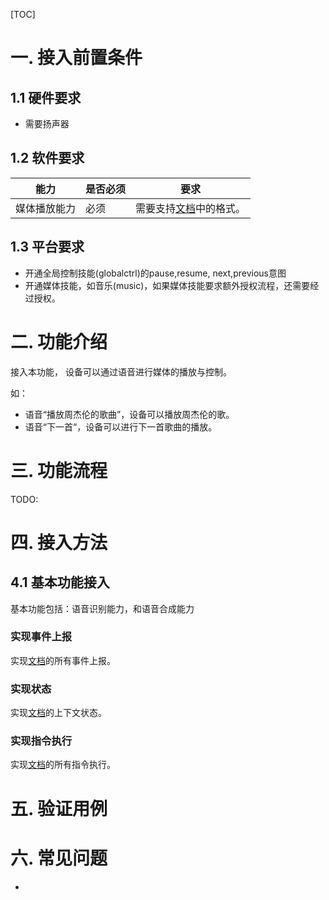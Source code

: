 

[TOC]
# 一. 接入前置条件

## 1.1 硬件要求
- 需要扬声器

## 1.2  软件要求

能力|是否必须|要求
-|-|-
媒体播放能力|必须|需要支持[文档](https://github.com/TencentDingdang/tvs-tools/tree/master/evaluate#32-%E5%AA%92%E4%BD%93%E6%92%AD%E6%94%BE%E8%83%BD%E5%8A%9B%E8%AF%84%E6%B5%8B)中的格式。

## 1.3 平台要求

- 开通全局控制技能(globalctrl)的pause,resume, next,previous意图
- 开通媒体技能，如音乐(music)，如果媒体技能要求额外授权流程，还需要经过授权。

# 二. 功能介绍

接入本功能， 设备可以通过语音进行媒体的播放与控制。

如：

- 语音“播放周杰伦的歌曲”，设备可以播放周杰伦的歌。
- 语音“下一首“，设备可以进行下一首歌曲的播放。

# 三. 功能流程

TODO:

# 四. 接入方法

## 4.1 基本功能接入

基本功能包括：语音识别能力，和语音合成能力
### 实现事件上报

实现[文档](https://github.com/TencentDingdang/TVS-API/blob/master/protocal/AudioPlayer.md)的所有事件上报。

### 实现状态
实现[文档](https://github.com/TencentDingdang/TVS-API/blob/master/protocal/AudioPlayer.md)的上下文状态。

### 实现指令执行

实现[文档](https://github.com/TencentDingdang/TVS-API/blob/master/protocal/AudioPlayer.md)的所有指令执行。


# 五. 验证用例



# 六. 常见问题

- 









